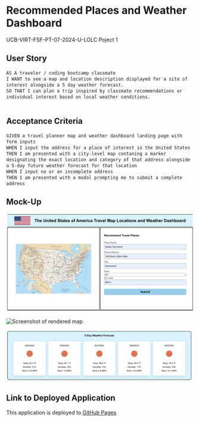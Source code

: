 # Recommended Places and Weather Dashboard
UCB-VIRT-FSF-PT-07-2024-U-LOLC Poject 1

## User Story

```
AS A traveler / coding bootcamp classmate 
I WANT to see a map and location description displayed for a site of interest alongside a 5 day weather forecast. 
SO THAT I can plan a trip inspired by classmate recommendations or individual interest based on local weather conditions.  
 

```

## Acceptance Criteria 

```
GIVEN a travel planner map and weather dashboard landing page with form inputs
WHEN I input the address for a place of interest in the United States
THEN I am presented with a city-level map contaning a marker designating the exact location and category of that address alongside a 5-day future weather forecast for that location
WHEN I input no or an incomplete address 
THEN I am presented with a modal prompting me to submit a complete address

```

## Mock-Up
![Screenshot of landing page](./assets/images/landing-page-form.png)

![Screenshot of rendered map](./assets/images/rendered-map.png)

![Screenshot of rendered weather forecast](./assets/images/rendered-weather-forecast.png)

## Link to Deployed Application
This application is deployed to [GitHub Pages](https://dawsofd.github.io/openstreet-weather-dashboard/)
